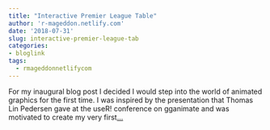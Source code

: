 ```yaml
---
title: "Interactive Premier League Table"
author: 'r-mageddon.netlify.com'
date: '2018-07-31'
slug: interactive-premier-league-tab
categories:
- bloglink
tags:
  - rmageddonnetlifycom
---
```


For my inaugural blog post I decided I would step into the world of animated graphics for the first time. I was inspired by the presentation that Thomas Lin Pedersen gave at the useR! conference on gganimate and was motivated to create my very first[... <i class="fas fa-external-link-alt"></i>](https://r-mageddon.netlify.com/post/interactive-premier-league-table/)

